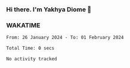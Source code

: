 ### Hi there. I'm Yakhya Diome 👋

### WAKATIME
<!--START_SECTION:waka-->

```txt
From: 26 January 2024 - To: 01 February 2024

Total Time: 0 secs

No activity tracked
```

<!--END_SECTION:waka-->

